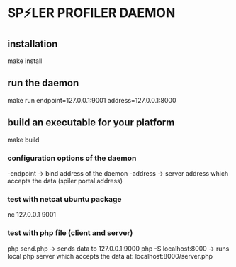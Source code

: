 # SP⚡LER PROFILER DAEMON

## installation
make install

## run the daemon
make run endpoint=127.0.0.1:9001 address=127.0.0.1:8000

## build an executable for your platform
make build

### configuration options of the daemon
-endpoint -> bind address of the daemon
-address -> server address which accepts the data (spiler portal address)

### test with netcat ubuntu package
nc 127.0.0.1 9001

### test with php file (client and server)
php send.php -> sends data to 127.0.0.1:9000
php -S localhost:8000 -> runs local php server which accepts the data at: localhost:8000/server.php
